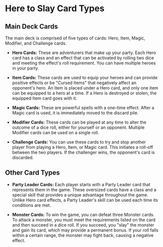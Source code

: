 # Here to Slay Card Types

## Main Deck Cards

The main deck is comprised of five types of cards: Hero, Item, Magic, Modifier, and Challenge cards.

*   **Hero Cards:** These are adventurers that make up your party. Each Hero card has a class and an effect that can be activated by rolling two dice and meeting the effect's roll requirement. You can have multiple heroes in your party.

*   **Item Cards:** These cards are used to equip your heroes and can provide positive effects or be "Cursed Items" that negatively affect an opponent's hero. An item is placed under a Hero card, and only one item can be equipped to a hero at a time. If a Hero is destroyed or stolen, the equipped Item card goes with it.

*   **Magic Cards:** These are powerful spells with a one-time effect. After a Magic card is used, it is immediately moved to the discard pile.

*   **Modifier Cards:** These cards can be played at any time to alter the outcome of a dice roll, either for yourself or an opponent. Multiple Modifier cards can be used on a single roll.

*   **Challenge Cards:** You can use these cards to try and stop another player from playing a Hero, Item, or Magic card. This initiates a roll-off between the two players. If the challenger wins, the opponent's card is discarded.

## Other Card Types

*   **Party Leader Cards:** Each player starts with a Party Leader card that represents them in the game. These oversized cards have a class and a special skill that provides a unique advantage throughout the game. Unlike Hero card effects, a Party Leader's skill can be used each time its conditions are met.

*   **Monster Cards:** To win the game, you can defeat three Monster cards. To attack a monster, you must meet the requirements listed on the card and then succeed in a dice roll. If you succeed, you "slay" the monster and gain its card, which may provide a permanent bonus. If your roll falls within a certain range, the monster may fight back, causing a negative effect.
